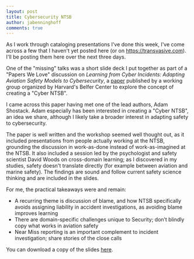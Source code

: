 ```yaml
---
layout: post
title: Cybersecurity NTSB
author: jabenninghoff
comments: true
---
```

As I work through cataloging presentations I've done this week, I've come across a few that I haven't yet posted here (or on <https://transvasive.com>). I'll be posting them here over the next three days.

One of the "missing" talks was a short slide deck I put together as part of a "Papers We Love" discussion on *Learning from Cyber Incidents: Adapting Aviation Safety Models to Cybersecurity*, a [paper](https://www.belfercenter.org/publication/learning-cyber-incidents-adapting-aviation-safety-models-cybersecurity) published by a working group organized by Harvard's Belfer Center to explore the concept of creating a "Cyber NTSB".

I came across this paper having met one of the lead authors, Adam Shostack. Adam especially has been interested in creating a "Cyber NTSB", an idea we share, although I likely take a broader interest in adapting safety to cybersecurity.

The paper is well written and the workshop seemed well thought out, as it included presentations from people actually working at the NTSB, grounding the discussion in work-as-done instead of work-as-imagined at the NTSB. It also included a session led by the psychologist and safety scientist David Woods on cross-domain learning; as I discovered in my studies, safety doesn't translate directly (for example between aviation and marine safety). The findings are sound and follow current safety science thinking and are included in the slides.

For me, the practical takeaways were and remain:

- A recurring theme is discussion of blame, and how NTSB specifically avoids assigning liability in accident investigations, as avoiding blame improves learning
- There are domain-specific challenges unique to Security; don’t blindly copy what works in aviation safety
- Near Miss reporting is an important complement to incident investigation; share stories of the close calls

You can download a copy of the slides [here](/assets/pwl-cyber-ntsb.pdf).
